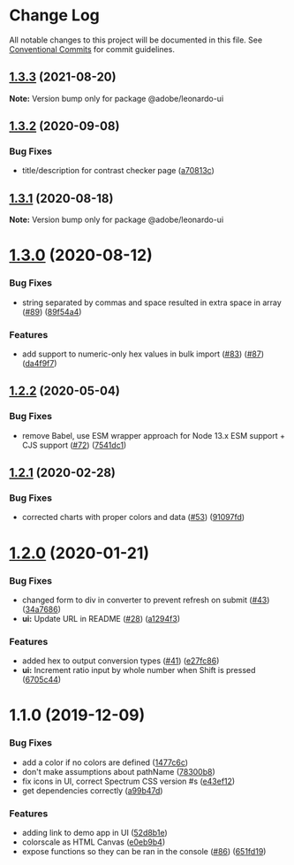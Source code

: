 # Change Log

All notable changes to this project will be documented in this file.
See [Conventional Commits](https://conventionalcommits.org) for commit guidelines.

## [1.3.3](https://github.com/adobe/leonardo/compare/@adobe/leonardo-ui@1.3.2...@adobe/leonardo-ui@1.3.3) (2021-08-20)

**Note:** Version bump only for package @adobe/leonardo-ui





## [1.3.2](https://github.com/adobe/leonardo/compare/@adobe/leonardo-ui@1.3.1...@adobe/leonardo-ui@1.3.2) (2020-09-08)


### Bug Fixes

* title/description for contrast checker page ([a70813c](https://github.com/adobe/leonardo/commit/a70813cd7104c993a1ef30c698cc78e30931b072))





## [1.3.1](https://github.com/adobe/leonardo/compare/@adobe/leonardo-ui@1.3.0...@adobe/leonardo-ui@1.3.1) (2020-08-18)

**Note:** Version bump only for package @adobe/leonardo-ui





# [1.3.0](https://github.com/adobe/leonardo/compare/@adobe/leonardo-ui@1.2.2...@adobe/leonardo-ui@1.3.0) (2020-08-12)


### Bug Fixes

* string separated by commas and space resulted in extra space in array ([#89](https://github.com/adobe/leonardo/issues/89)) ([89f54a4](https://github.com/adobe/leonardo/commit/89f54a44eb39ab7eed2d224a12f79bfbac22fa3b))


### Features

* add support to numeric-only hex values in bulk import ([#83](https://github.com/adobe/leonardo/issues/83)) ([#87](https://github.com/adobe/leonardo/issues/87)) ([da4f9f7](https://github.com/adobe/leonardo/commit/da4f9f78be8260fddb80ae1673dcd7088978ad69))





## [1.2.2](https://github.com/adobe/leonardo/compare/@adobe/leonardo-ui@1.2.1...@adobe/leonardo-ui@1.2.2) (2020-05-04)


### Bug Fixes

* remove Babel, use ESM wrapper approach for Node 13.x ESM support + CJS support ([#72](https://github.com/adobe/leonardo/issues/72)) ([7541dc1](https://github.com/adobe/leonardo/commit/7541dc1189403039b900ef08ca82023d31063b58))





## [1.2.1](https://github.com/adobe/leonardo/compare/@adobe/leonardo-ui@1.2.0...@adobe/leonardo-ui@1.2.1) (2020-02-28)


### Bug Fixes

* corrected charts with proper colors and data ([#53](https://github.com/adobe/leonardo/issues/53)) ([91097fd](https://github.com/adobe/leonardo/commit/91097fdb1a6a0eb2c4add7537d970ca0633994ea))





# [1.2.0](https://github.com/adobe/leonardo/compare/@adobe/leonardo-ui@1.1.0...@adobe/leonardo-ui@1.2.0) (2020-01-21)


### Bug Fixes

* changed form to div in converter to prevent refresh on submit ([#43](https://github.com/adobe/leonardo/issues/43)) ([34a7686](https://github.com/adobe/leonardo/commit/34a76865638e4b001b491ac2ecca227ba060af05))
* **ui:** Update URL in README ([#28](https://github.com/adobe/leonardo/issues/28)) ([a1294f3](https://github.com/adobe/leonardo/commit/a1294f3e6cd29e5cdb7166a9ebdc7a66d98d3cc0))


### Features

* added hex to output conversion types ([#41](https://github.com/adobe/leonardo/issues/41)) ([e27fc86](https://github.com/adobe/leonardo/commit/e27fc860488112e58e453364e9318a88908c403d))
* **ui:** Increment ratio input by whole number when Shift is pressed ([6705c44](https://github.com/adobe/leonardo/commit/6705c44d3f1bf9b16ac5cb7040dfdb99af66afe0))





# 1.1.0 (2019-12-09)


### Bug Fixes

* add a color if no colors are defined ([1477c6c](https://github.com/adobe/leonardo/commit/1477c6cfa5ee71d7eb21dbbf0ed5072136e360e0))
* don't make assumptions about pathName ([78300b8](https://github.com/adobe/leonardo/commit/78300b879f9309d3b18ebc474cc93c77ca533cf2))
* fix icons in UI, correct Spectrum CSS version #s ([e43ef12](https://github.com/adobe/leonardo/commit/e43ef12281177bd34f9f9a577494c192ba407eb7))
* get dependencies correctly ([a99b47d](https://github.com/adobe/leonardo/commit/a99b47d6c793a2d4aae9ee607d1720317be4cdd4))


### Features

* adding link to demo app in UI ([52d8b1e](https://github.com/adobe/leonardo/commit/52d8b1e1d86d6bd85d7000675126e27da186dd3f))
* colorscale as HTML Canvas ([e0eb9b4](https://github.com/adobe/leonardo/commit/e0eb9b46173a4d80c083f22b61b3eae7f49ce5fb))
* expose functions so they can be ran in the console ([#86](https://github.com/adobe/leonardo/issues/86)) ([651fd19](https://github.com/adobe/leonardo/commit/651fd1952e3b317dd6c4187ce2d393bfb7bed91e))

